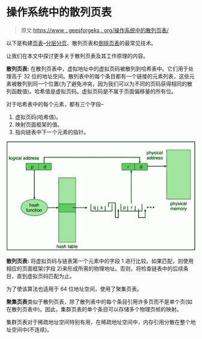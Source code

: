 # 操作系统中的散列页表

> 原文:[https://www . geesforgeks . org/操作系统中的散列页表/](https://www.geeksforgeeks.org/hashed-page-tables-in-operating-system/)

以下是构建[页表](https://www.geeksforgeeks.org/page-table-entries-in-page-table/)–[分层分页](https://www.geeksforgeeks.org/multilevel-paging-in-operating-system/)、散列页表和[倒排页表](https://www.geeksforgeeks.org/inverted-page-table-in-operating-system/)的最常见技术。

让我们在本文中探讨更多关于散列页表及其工作原理的内容。

**散列页表:**
在散列页表中，虚拟地址中的虚拟页码被散列到哈希表中。它们用于处理高于 32 位的地址空间。散列表中的每个条目都有一个链接的元素列表，这些元素被散列到同一个位置(为了避免冲突，因为我们可以为不同的页码获得相同的散列函数值)。哈希值是虚拟页码。虚拟页码是不属于页面偏移量的所有位。

对于哈希表中的每个元素，都有三个字段–

1.  虚拟页码(哈希值)。
2.  映射页面框架的值。
3.  指向链表中下一个元素的指针。

![](img/65e53b10bcc242bfe63dec8bf357a371.png)

**散列页表:**
将虚拟页码与链表第一个元素中的字段 1 进行比较。如果匹配，则使用相应的页面框架(字段 2)来形成所需的物理地址。否则，将检查链表中的后续条目，直到虚拟页码匹配为止。

为了使该算法也适用于 64 位地址空间，使用了聚集页表。

**聚集页表**类似于散列页表，除了散列表中的每个条目引用许多页而不是单个页(如在散列页表中)。因此，集群页表的单个条目可以存储多个物理页帧的映射。

集群页表对于稀疏地址空间特别有用，在稀疏地址空间中，内存引用分散在整个地址空间中(不连续)。